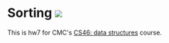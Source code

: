 # Sorting ![](https://api.travis-ci.com/a2bradjan/sorting.svg?branch=master)

This is hw7 for CMC's [CS46: data structures](https://github.com/mikeizbicki/cmc-csci046) course.
